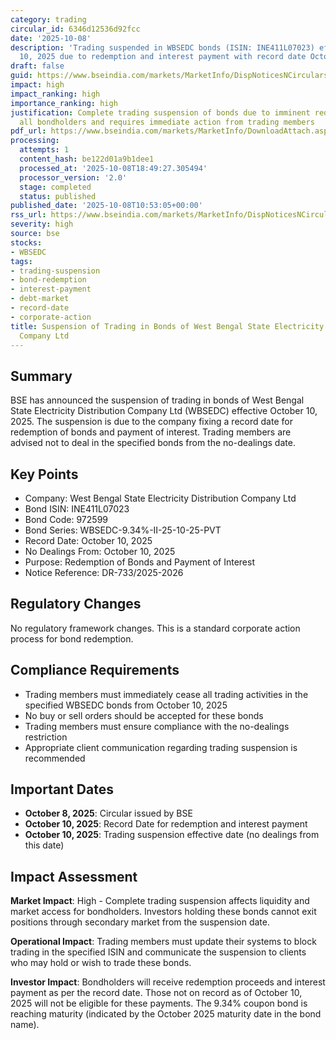 ```yaml
---
category: trading
circular_id: 6346d12536d92fcc
date: '2025-10-08'
description: 'Trading suspended in WBSEDC bonds (ISIN: INE411L07023) effective October
  10, 2025 due to redemption and interest payment with record date October 10, 2025.'
draft: false
guid: https://www.bseindia.com/markets/MarketInfo/DispNoticesNCirculars.aspx?Noticeid={65C8ED04-E165-4F40-B65D-5A7571B8C26F}&noticeno=20251008-23&dt=10/08/2025&icount=23&totcount=67&flag=0
impact: high
impact_ranking: high
importance_ranking: high
justification: Complete trading suspension of bonds due to imminent redemption affects
  all bondholders and requires immediate action from trading members
pdf_url: https://www.bseindia.com/markets/MarketInfo/DownloadAttach.aspx?id=20251008-23&attachedId=
processing:
  attempts: 1
  content_hash: be122d01a9b1dee1
  processed_at: '2025-10-08T18:49:27.305494'
  processor_version: '2.0'
  stage: completed
  status: published
published_date: '2025-10-08T10:53:05+00:00'
rss_url: https://www.bseindia.com/markets/MarketInfo/DispNoticesNCirculars.aspx?Noticeid={65C8ED04-E165-4F40-B65D-5A7571B8C26F}&noticeno=20251008-23&dt=10/08/2025&icount=23&totcount=67&flag=0
severity: high
source: bse
stocks:
- WBSEDC
tags:
- trading-suspension
- bond-redemption
- interest-payment
- debt-market
- record-date
- corporate-action
title: Suspension of Trading in Bonds of West Bengal State Electricity Distribution
  Company Ltd
---
```


## Summary

BSE has announced the suspension of trading in bonds of West Bengal State Electricity Distribution Company Ltd (WBSEDC) effective October 10, 2025. The suspension is due to the company fixing a record date for redemption of bonds and payment of interest. Trading members are advised not to deal in the specified bonds from the no-dealings date.

## Key Points

- Company: West Bengal State Electricity Distribution Company Ltd
- Bond ISIN: INE411L07023
- Bond Code: 972599
- Bond Series: WBSEDC-9.34%-II-25-10-25-PVT
- Record Date: October 10, 2025
- No Dealings From: October 10, 2025
- Purpose: Redemption of Bonds and Payment of Interest
- Notice Reference: DR-733/2025-2026

## Regulatory Changes

No regulatory framework changes. This is a standard corporate action process for bond redemption.

## Compliance Requirements

- Trading members must immediately cease all trading activities in the specified WBSEDC bonds from October 10, 2025
- No buy or sell orders should be accepted for these bonds
- Trading members must ensure compliance with the no-dealings restriction
- Appropriate client communication regarding trading suspension is recommended

## Important Dates

- **October 8, 2025**: Circular issued by BSE
- **October 10, 2025**: Record Date for redemption and interest payment
- **October 10, 2025**: Trading suspension effective date (no dealings from this date)

## Impact Assessment

**Market Impact**: High - Complete trading suspension affects liquidity and market access for bondholders. Investors holding these bonds cannot exit positions through secondary market from the suspension date.

**Operational Impact**: Trading members must update their systems to block trading in the specified ISIN and communicate the suspension to clients who may hold or wish to trade these bonds.

**Investor Impact**: Bondholders will receive redemption proceeds and interest payment as per the record date. Those not on record as of October 10, 2025 will not be eligible for these payments. The 9.34% coupon bond is reaching maturity (indicated by the October 2025 maturity date in the bond name).